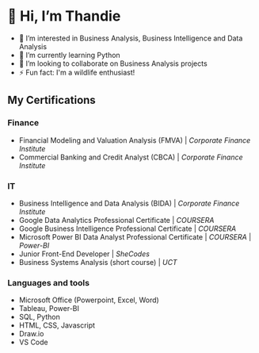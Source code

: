 # 👋 Hi, I’m Thandie

- 👀 I’m interested in Business Analysis, Business Intelligence and Data Analysis
- 🌱 I’m currently learning Python
- 💞️ I’m looking to collaborate on Business Analysis projects
- ⚡ Fun fact: I'm a wildlife enthusiast!

## My Certifications
### Finance
- Financial Modeling and Valuation Analysis (FMVA) | *Corporate Finance Institute*
- Commercial Banking and Credit Analyst (CBCA) | *Corporate Finance Institute*

### IT
- Business Intelligence and Data Analysis (BIDA) | *Corporate Finance Institute*
- Google Data Analytics Professional Certificate | *COURSERA*
- Google Business Intelligence Professional Certificate | *COURSERA*
- Microsoft Power BI Data Analyst Professional Certificate | *COURSERA* | *Power-BI*
- Junior Front-End Developer | *SheCodes* 
- Business Systems Analysis (short course) | *UCT* 

### Languages and tools

- Microsoft Office (Powerpoint, Excel, Word)
- Tableau, Power-BI
- SQL, Python
- HTML, CSS, Javascript
- Draw.io
- VS Code
  

<!---
thandierab/thandierab is a ✨ special ✨ repository because its `README.md` (this file) appears on your GitHub profile.
You can click the Preview link to take a look at your changes.
--->
